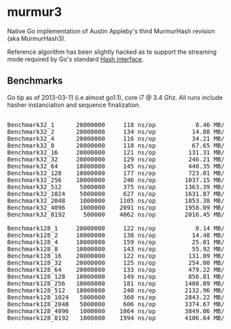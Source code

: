 murmur3
=======

Native Go implementation of Austin Appleby's third MurmurHash revision (aka
MurmurHash3).

Reference algorithm has been slightly hacked as to support the streaming mode
required by Go's standard [Hash interface](http://golang.org/pkg/hash/#Hash).


Benchmarks
----------

Go tip as of 2013-03-11 (i.e almost go1.1), core i7 @ 3.4 Ghz. All runs
include hasher instanciation and sequence finalization.

<pre>

Benchmark32_1      20000000     118 ns/op           8.46 MB/s 
Benchmark32_2      20000000     134 ns/op          14.88 MB/s 
Benchmark32_4      20000000     116 ns/op          34.21 MB/s 
Benchmark32_8      20000000     118 ns/op          67.65 MB/s 
Benchmark32_16     20000000     121 ns/op         131.31 MB/s 
Benchmark32_32     20000000     129 ns/op         246.21 MB/s 
Benchmark32_64     10000000     145 ns/op         440.35 MB/s 
Benchmark32_128    10000000     177 ns/op         723.01 MB/s 
Benchmark32_256    10000000     246 ns/op        1037.15 MB/s 
Benchmark32_512     5000000     375 ns/op        1363.39 MB/s 
Benchmark32_1024    5000000     627 ns/op        1631.87 MB/s 
Benchmark32_2048    1000000    1105 ns/op        1853.38 MB/s 
Benchmark32_4096    1000000    2091 ns/op        1958.09 MB/s 
Benchmark32_8192     500000    4062 ns/op        2016.45 MB/s 

Benchmark128_1     20000000     122 ns/op           8.14 MB/s 
Benchmark128_2     10000000     138 ns/op          14.48 MB/s 
Benchmark128_4     10000000     159 ns/op          25.01 MB/s 
Benchmark128_8     10000000     143 ns/op          55.92 MB/s 
Benchmark128_16    20000000     122 ns/op         131.09 MB/s 
Benchmark128_32    20000000     125 ns/op         254.00 MB/s 
Benchmark128_64    20000000     133 ns/op         479.22 MB/s 
Benchmark128_128   10000000     149 ns/op         856.81 MB/s 
Benchmark128_256   10000000     181 ns/op        1408.09 MB/s 
Benchmark128_512   10000000     240 ns/op        2132.96 MB/s 
Benchmark128_1024   5000000     360 ns/op        2843.22 MB/s 
Benchmark128_2048   5000000     606 ns/op        3374.67 MB/s 
Benchmark128_4096   1000000    1064 ns/op        3849.06 MB/s 
Benchmark128_8192   1000000    1994 ns/op        4106.64 MB/s 

</pre>
